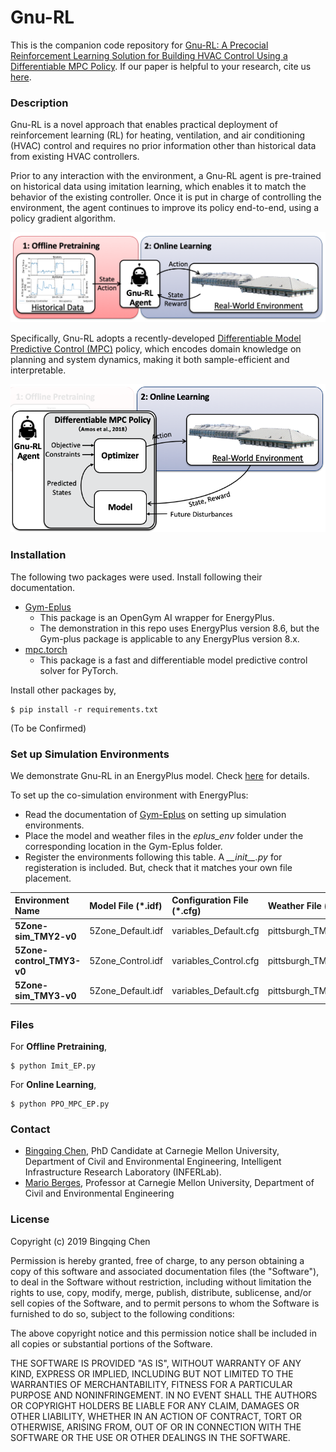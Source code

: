 # Gnu-RL

This is the companion code repository for [Gnu-RL: A Precocial Reinforcement Learning Solution for Building HVAC Control Using a Differentiable MPC Policy](https://dl.acm.org/citation.cfm?id=3360849). If our paper is helpful to your research, cite us [here](https://scholar.googleusercontent.com/scholar.bib?q=info:Whs_iSYeXh4J:scholar.google.com/&output=citation&scisdr=CgUBk9UIEICerh8cpCI:AAGBfm0AAAAAXdMZvCKyQM-7eUa6T_rmfFyaU7BFiCdj&scisig=AAGBfm0AAAAAXdMZvOG40qtz4XWoUVABW6qbbmVY-HIa&scisf=4&ct=citation&cd=-1&hl=en).

 
### Description
Gnu-RL is a novel approach that enables practical deployment of reinforcement learning (RL) for heating, ventilation, and air conditioning (HVAC) control and requires no prior information other than historical data from existing HVAC controllers. 

Prior to any interaction with the environment, a Gnu-RL agent is pre-trained on historical data using imitation learning, which enables it to match the behavior of the existing controller. Once it is put in charge of controlling the environment, the agent continues to improve its policy end-to-end, using a policy gradient algorithm.

![Framework](imgs/framework.png)

Specifically, Gnu-RL adopts a recently-developed [Differentiable Model Predictive Control (MPC)](http://papers.nips.cc/paper/8050-differentiable-mpc-for-end-to-end-planning-and-control.pdf) policy, which encodes domain knowledge on planning and system dynamics, making it both sample-efficient and interpretable. 

![policy](imgs/policy.png)

### Installation
The following two packages were used. Install following their documentation.    
- [Gym-Eplus](https://github.com/zhangzhizza/Gym-Eplus)
    - This package is an OpenGym AI wrapper for EnergyPlus. 
    - The demonstration in this repo uses EnergyPlus version 8.6, but the Gym-plus package is applicable to any EnergyPlus version 8.x.  
- [mpc.torch](https://github.com/locuslab/mpc.pytorch)
    - This package is a fast and differentiable model predictive control solver for PyTorch.

Install other packages by, 
```
$ pip install -r requirements.txt
``` 
(To be Confirmed)

### Set up Simulation Environments
We demonstrate Gnu-RL in an EnergyPlus model. Check [here](agent/Demo.ipynb) for details.

To set up the co-simulation environment with EnergyPlus: 
- Read the documentation of [Gym-Eplus](https://github.com/zhangzhizza/Gym-Eplus) on setting up simulation environments. 
- Place the model and weather files in the *eplus_env* folder under the corresponding location in the Gym-Eplus folder. 
- Register the environments following this table. A  *\_\_init\_\_.py* for registeration is included. But, check that it matches your own file placement. 
 
| **Environment Name** |**Model File (\*.idf)**|**Configuration File (\*.cfg)**|**Weather File (\*.epw)**| 
|:----------------|:---------------|:--------|:-----------|
|**5Zone-sim_TMY2-v0**|5Zone_Default.idf|variables_Default.cfg|pittsburgh_TMY2.epw|
|**5Zone-control_TMY3-v0**|5Zone_Control.idf|variables_Control.cfg|pittsburgh_TMY3.epw|
| **5Zone-sim_TMY3-v0**   | 5Zone_Default.idf|variables_Default.cfg|pittsburgh_TMY3.epw|

### Files
For **Offline Pretraining**, 
```
$ python Imit_EP.py
```

For **Online Learning**, 
```
$ python PPO_MPC_EP.py
``` 

### Contact
- [Bingqing Chen](mailto:bingqinc@andrew.cmu.edu), PhD Candidate at Carnegie Mellon University, Department of Civil and Environmental Engineering, Intelligent Infrastructure Research Laboratory (INFERLab).
- [Mario Berges](mailto:marioberges@cmu.edu), Professor at Carnegie Mellon University, Department of Civil and Environmental Engineering

### License
Copyright (c) 2019 Bingqing Chen

Permission is hereby granted, free of charge, to any person obtaining a copy
of this software and associated documentation files (the "Software"), to deal
in the Software without restriction, including without limitation the rights
to use, copy, modify, merge, publish, distribute, sublicense, and/or sell
copies of the Software, and to permit persons to whom the Software is
furnished to do so, subject to the following conditions:

The above copyright notice and this permission notice shall be included in all
copies or substantial portions of the Software.

THE SOFTWARE IS PROVIDED "AS IS", WITHOUT WARRANTY OF ANY KIND, EXPRESS OR
IMPLIED, INCLUDING BUT NOT LIMITED TO THE WARRANTIES OF MERCHANTABILITY,
FITNESS FOR A PARTICULAR PURPOSE AND NONINFRINGEMENT. IN NO EVENT SHALL THE
AUTHORS OR COPYRIGHT HOLDERS BE LIABLE FOR ANY CLAIM, DAMAGES OR OTHER
LIABILITY, WHETHER IN AN ACTION OF CONTRACT, TORT OR OTHERWISE, ARISING FROM,
OUT OF OR IN CONNECTION WITH THE SOFTWARE OR THE USE OR OTHER DEALINGS IN THE
SOFTWARE.




